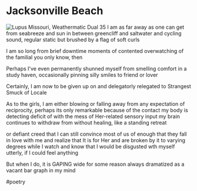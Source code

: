 # Jacksonville Beach

![Lupus Missouri, Weathermatic Dual 35](https://i.snap.as/HqsWUQV.jpeg)
I am as far away as one can get from seabreeze and sun in between greencliff and saltwater
and cycling sound,
regular
static but brushed by a flag of soft curls

I am so long from brief downtime moments of contented overwatching of the familial you only know, then

Perhaps I've even permanently shunned myself from smelling comfort in a study haven, occasionally pinning silly smiles to friend or lover

Certainly, I am now to be given up on and delegatorly relegated to Strangest Smuck of Locale

As to the girls, I am either blowing or falling away from any expectation of reciprocity, perhaps
its only remarkable because of the contact my body is detecting deficit of with the mess of Her-related sensory input my brain continues to withdraw from without healing,
like a standing retreat

or defiant creed that I can still convince most of us of enough
that they fall in love with me
and realize that It is for Her
and are broken by it
to varying degrees
while I watch and know that I would be disgusted
wth myself utterly,
if I could feel anything

But when I do,
it is GAPING wide
for some reason always dramatized as a vacant bar graph in my mind

#poetry